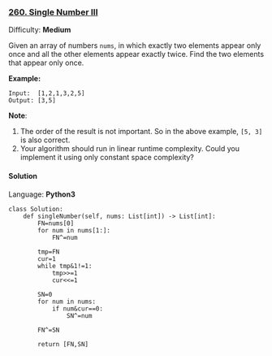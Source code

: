 ### [260\. Single Number III](https://leetcode.com/problems/single-number-iii/)

Difficulty: **Medium**


Given an array of numbers `nums`, in which exactly two elements appear only once and all the other elements appear exactly twice. Find the two elements that appear only once.

**Example:**

```
Input:  [1,2,1,3,2,5]
Output: [3,5]
```

**Note**:

1.  The order of the result is not important. So in the above example, `[5, 3]` is also correct.
2.  Your algorithm should run in linear runtime complexity. Could you implement it using only constant space complexity?


#### Solution

Language: **Python3**

```python3
class Solution:
    def singleNumber(self, nums: List[int]) -> List[int]:
        FN=nums[0]
        for num in nums[1:]:
            FN^=num
        
        tmp=FN
        cur=1
        while tmp&1!=1:
            tmp>>=1
            cur<<=1
        
        SN=0
        for num in nums:
            if num&cur==0:
                SN^=num
        
        FN^=SN
        
        return [FN,SN]
```